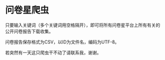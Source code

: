 # 问卷星爬虫

只要输入关键词（多个关键词用空格隔开），即可将所有问卷星平台上所有有关的公开问卷报告下载收集。

问卷报告保存格式为CSV，以ID为文件名，编码为UTF-8。

若突然有一天这只爬虫干不动了请联系我，谢谢。
